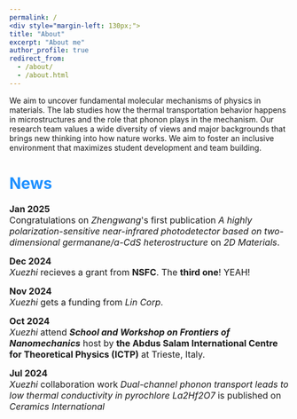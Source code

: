 ```yaml
---
permalink: /
<div style="margin-left: 130px;">
title: "About"
excerpt: "About me"
author_profile: true
redirect_from: 
  - /about/
  - /about.html
---
```






We aim to uncover fundamental molecular mechanisms of physics in materials. The lab studies how the thermal transportation behavior happens in microstructures and the role that phonon plays in the mechanism. Our research team values a wide diversity of views and major backgrounds that brings new thinking into how nature works. We aim to foster an inclusive environment that maximizes student development and team building. 

<h1 style="color:	#1E90FF;">News</h1>

<span style="font-size:16px">**Jan 2025**  </span>  
<span style="font-size:16px">Congratulations on *Zhengwang*'s first publication *A highly polarization-sensitive near-infrared photodetector based on two-dimensional germanane/a-CdS heterostructure* on *2D Materials*.</span>

<span style="font-size:16px">**Dec 2024**  </span>  
<span style="font-size:16px">*Xuezhi* recieves a grant from **NSFC**. The **third one**! YEAH! </span>  

<span style="font-size:16px">**Nov 2024**  </span>  
<span style="font-size:16px">*Xuezhi* gets a funding from *Lin Corp*.</span>

<span style="font-size:16px">**Oct 2024**  </span>  
<span style="font-size:16px">*Xuezhi* attend ***School and Workshop on Frontiers of Nanomechanics*** host by **the Abdus Salam International Centre for Theoretical Physics (ICTP)** at Trieste, Italy.</span>

<span style="font-size:16px">**Jul 2024**    </span>  
<span style="font-size:16px">*Xuezhi* collaboration work *Dual-channel phonon transport leads to low thermal conductivity in pyrochlore La2Hf2O7* is published on *Ceramics International*</span>
</div>
